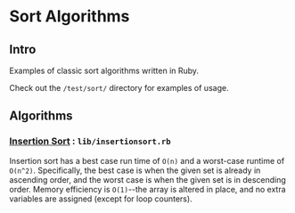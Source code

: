 # Sort Algorithms

## Intro

Examples of classic sort algorithms written in Ruby.

Check out the `/test/sort/` directory for examples of usage.

## Algorithms

### [Insertion Sort](http://en.wikipedia.org/wiki/Insertion_sort) : `lib/insertionsort.rb`

Insertion sort has a best case run time of `O(n)` and a worst-case runtime of `O(n^2)`. Specifically, the best case is when the given set is already in ascending order, and the worst case is when the given set is in descending order. Memory efficiency is `O(1)`--the array is altered in place, and no extra variables are assigned (except for loop counters).
